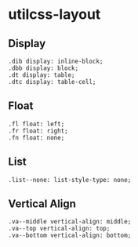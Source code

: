 # utilcss-layout

## Display 
```
.dib display: inline-block;
.dbb display: block;
.dt display: table;
.dtc display: table-cell;
```

## Float
```
.fl float: left;
.fr float: right;
.fn float: none;
```        

## List
```
.list--none: list-style-type: none;
```

## Vertical Align
```
.va--middle vertical-align: middle;
.va--top vertical-align: top;
.va--bottom vertical-align: bottom;
```
